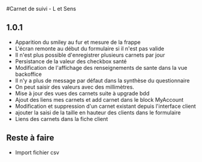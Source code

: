 #Carnet de suivi - L et Sens

## 1.0.1
* Apparition du smiley au fur et mesure de la frappe
* L'écran remonte au début du formulaire si il n'est pas valide
* Il n'est plus possible d'enregistrer plusieurs carnets par jour
* Persistance de la valeur des checkbox santé
* Modification de l'affichage des renseignements de sante dans la vue backoffice
* Il n'y a plus de message par défaut dans la synthèse du questionnaire
* On peut saisir des valeurs avec des millimètres.
* Mise à jour des vues des carnets suite à upgrade bdd
* Ajout des liens mes carnets et add carnet dans le block MyAccount
* Modification et suppression d'un carnet existant depuis l'interface client
* ajouter la saisi de la taille en hauteur des clients dans le formulaire
* Liens des carnets dans la fiche client

## Reste à faire
* Import fichier csv